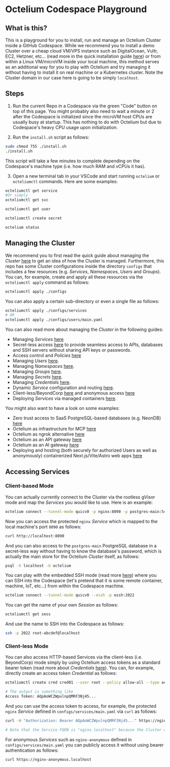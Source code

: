 # Octelium Codespace Playground

## What is this?

This is a playground for you to install, run and manage an Octelium Cluster inside a GitHub Codespace. While we recommend you to install a demo Cluster over a cheap cloud VM/VPS instance such as DigitalOcean, Vultr, EC2, Hetzner, etc... (read more in the quick installation guide [here](https://octelium.com/docs/octelium/latest/overview/quick-install)) or from within a Linux VM/microVM inside your local machine, this method serves as an additional way for you to play with Octelium and try managing it without having to install it on real machine or a Kubernetes cluster. Note the Cluster domain in our case here is going to be simply `localhost`.

## Steps

1. Run the current Repo in a Codespace via the green "Code" button on top of this page. You might probably also need to wait a minute or 2 after the Codespace is initialized since the microVM host CPUs are usually busy at startup. This has nothing to do with Octelium but due to Codespace's heavy CPU usage upon initialization.

2. Run the `install.sh` script as follows:

```bash
sudo chmod 755 ./install.sh
./install.sh
```

This script will take a few minutes to complete depending on the Codespace's machine type (i.e. how much RAM and vCPUs it has).

3. Open a new terminal tab in your VSCode and start running `octelium` or `octeliumctl` commands. Here are some examples:

```bash
octeliumctl get service
#Or simply
octeliumctl get svc

octeliumctl get user

octeliumctl create secret

octelium status
```

## Managing the Cluster

We recommend you to first read the quick guide about managing the _Cluster_ [here](https://octelium.com/docs/octelium/latest/overview/management) to get an idea of how the Cluster is managed. Furthermore, this repo has some Cluster configurations inside the directory `configs` that includes a few resources (e.g. _Services_, _Namespaces_, _Users_ and _Groups_). You can, for example, create and apply all these resources via the `octeliumctl apply` command as follows:

```bash
octeliumctl apply ./configs
```

You can also apply a certain sub-directory or even a single file as follows:

```bash
octeliumctl apply ./configs/services
# OR
octeliumctl apply ./configs/users/main.yaml
```

You can also read more about managing the _Cluster_ in the following guides:

- Managing _Services_ [here](https://octelium.com/docs/octelium/latest/management/core/service/overview)
- Secret-less access [here](https://octelium.com/docs/octelium/latest/management/core/service/secretless) to provide seamless access to APIs, databases and SSH servers without sharing API keys or passwords.
- Access control and _Policies_ [here](https://octelium.com/docs/octelium/latest/management/core/policy)
- Managing _Users_ [here](https://octelium.com/docs/octelium/latest/management/core/user).
- Managing _Namespaces_ [here](https://octelium.com/docs/octelium/latest/management/core/namespace).
- Managing _Groups_ [here](https://octelium.com/docs/octelium/latest/management/core/group).
- Managing _Secrets_ [here](https://octelium.com/docs/octelium/latest/management/core/secret).
- Managing _Credentials_ [here](https://octelium.com/docs/octelium/latest/management/core/credential).
- Dynamic _Service_ configuration and routing [here](https://octelium.com/docs/octelium/latest/management/core/service/dynamic-config).
- Client-less/BeyondCorp [here](https://octelium.com/docs/octelium/latest/management/core/service/clientless) and anonymous access [here](https://octelium.com/docs/octelium/latest/management/core/service/anonymous-access)
- Deploying _Services_ via managed containers [here](https://octelium.com/docs/octelium/latest/management/core/service/managed-containers).

You might also want to have a look on some examples:

- Zero trust access to SaaS PostgreSQL-based databases (e.g. NeonDB) [here](https://octelium.com/docs/octelium/latest/management/guide/service/databases/neon)
- Octelium as infrastructure for MCP [here](https://octelium.com/docs/octelium/latest/management/guide/service/ai/self-hosted-mcp)
- Octelium as ngrok alternative [here](https://octelium.com/docs/octelium/latest/management/guide/service/http/open-source-self-hosted-ngrok-alternative)
- Octelium as an API gateway [here](https://octelium.com/docs/octelium/latest/management/guide/service/http/api-gateway)
- Octelium as an AI gateway [here](https://octelium.com/docs/octelium/latest/management/guide/service/ai/ai-gateway)
- Deploying and hosting (both securely for authorized Users as well as anonymously) containerized Next.js/Vite/Astro web apps [here](https://octelium.com/docs/octelium/latest/management/guide/service/http/nextjs-vite)

## Accessing Services

### Client-based Mode

You can actually currently connect to the Cluster via the rootless gVisor mode and map the _Services_ you would like to use. Here is an example:

```bash
octelium connect --tunnel-mode quicv0 -p nginx:8090 -p postgres-main:5432
```

Now you can access the protected `nginx` _Service_ which is mapped to the local machine's port `8090` as follows:

```bash
curl http://localhost:8090
```

And you can also access to the `postgres-main` PostgreSQL database in a secret-less way without having to know the database's password, which is actually the main store for the Octelium _Cluster_ itself, as follows:

```bash
psql -h localhost -U octelium
```

You can play with the embedded SSH mode (read more [here](https://octelium.com/docs/octelium/latest/management/core/service/embedded-ssh)) where you can SSH into the Codespace (let's pretend that it is some remote container, machine, IoT, etc...) from within the Codespace machine.

```bash
octelium connect --tunnel-mode quicv0 --essh -p essh:2022
```

You can get the name of your own _Session_ as follows:

```bash
octeliumctl get sess
```

And use the name to SSH into the Codespace as follows:

```bash
ssh -p 2022 root-abcdef@localhost
```

### Client-less Mode

You can also access HTTP-based Services via the client-less (i.e. BeyondCorp) mode simply by using Octelium access tokens as a standard bearer token (read more about _Credentials_ [here](https://octelium.com/docs/octelium/latest/management/core/credential)). You can, for example, directly create an access token _Credential_ as follows:

```bash
octeliumctl create cred cred01 --user root --policy allow-all --type access-token

# The output is something like
Access Token: AQpAoWCZWpulnpQMRF3Nj45...
```

And you can use the access token to access, for example, the protected `nginx` _Service_ defined in `configs/services/main.yaml` via `curl` as follows:

```bash
curl -H "Authorization: Bearer AQpAoWCZWpulnpQMRF3Nj45..." https://nginx.localhost

# Note that the Service FQDN is "nginx.localhost" because the Cluster domain is "localhost"
```

For anonymous _Services_ such as `nginx-anonymous` defined in `configs/services/main.yaml` you can publicly access it without using bearer authentication as follows:

```bash
curl https://nginx-anonymous.localhost
```
